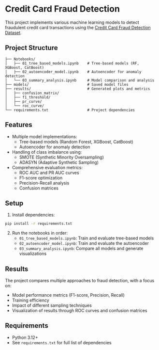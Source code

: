 # Credit Card Fraud Detection

This project implements various machine learning models to detect fraudulent credit card transactions using the [Credit Card Fraud Detection Dataset](https://www.kaggle.com/datasets/mlg-ulb/creditcardfraud).

## Project Structure

```
├── Notebooks/
│   ├── 01_tree_based_models.ipynb    # Tree-based models (RF, XGBoost, CatBoost)
│   ├── 02_autoencoder_model.ipynb    # Autoencoder for anomaly detection
│   └── 03_summary_analysis.ipynb     # Model comparison and analysis
├── models/                           # Saved model files
├── results/                          # Generated plots and metrics
│   ├── confusion_matrix/
│   ├── f1_threshold/
│   ├── pr_curve/
│   └── roc_curve/
└── requirements.txt                  # Project dependencies
```

## Features

- Multiple model implementations:
  - Tree-based models (Random Forest, XGBoost, CatBoost)
  - Autoencoder for anomaly detection
- Handling of class imbalance using:
  - SMOTE (Synthetic Minority Oversampling)
  - ADASYN (Adaptive Synthetic Sampling)
- Comprehensive evaluation metrics:
  - ROC AUC and PR AUC curves
  - F1-score optimization
  - Precision-Recall analysis
  - Confusion matrices

## Setup

1. Install dependencies:
```bash
pip install -r requirements.txt
```

2. Run the notebooks in order:
   - `01_tree_based_models.ipynb`: Train and evaluate tree-based models
   - `02_autoencoder_model.ipynb`: Train and evaluate the autoencoder
   - `03_summary_analysis.ipynb`: Compare all models and generate visualizations

## Results

The project compares multiple approaches to fraud detection, with a focus on:
- Model performance metrics (F1-score, Precision, Recall)
- Training efficiency
- Impact of different sampling techniques
- Visualization of results through ROC curves and confusion matrices

## Requirements

- Python 3.12+
- See `requirements.txt` for full list of dependencies
